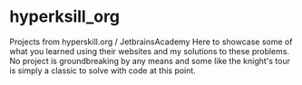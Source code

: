 # hyperksill_org
Projects from hyperskill.org / JetbrainsAcademy
Here to showcase some of what you learned using their websites and my solutions to these problems. No project is groundbreaking by any means and some like the 
knight's tour is simply a classic to solve with code at this point. 
